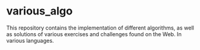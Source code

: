 various_algo
============

This repository contains the implementation of different algorithms, as well as solutions of various exercises and challenges found on the Web. In various languages.
